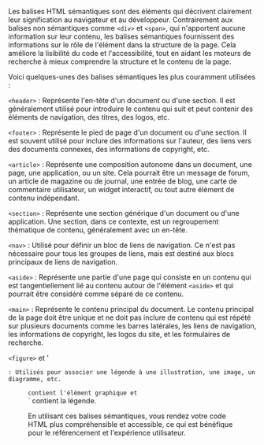 Les balises HTML sémantiques sont des éléments qui décrivent clairement leur signification au navigateur et au développeur. Contrairement aux balises non sémantiques comme `<div>` et `<span>`, qui n'apportent aucune information sur leur contenu, les balises sémantiques fournissent des informations sur le rôle de l'élément dans la structure de la page. Cela améliore la lisibilité du code et l'accessibilité, tout en aidant les moteurs de recherche à mieux comprendre la structure et le contenu de la page.

Voici quelques-unes des balises sémantiques les plus couramment utilisées :

`<header>` : Représente l'en-tête d'un document ou d'une section. Il est généralement utilisé pour introduire le contenu qui suit et peut contenir des éléments de navigation, des titres, des logos, etc.

`<footer>` : Représente le pied de page d'un document ou d'une section. Il est souvent utilisé pour inclure des informations sur l'auteur, des liens vers des documents connexes, des informations de copyright, etc.

`<article>` : Représente une composition autonome dans un document, une page, une application, ou un site. Cela pourrait être un message de forum, un article de magazine ou de journal, une entrée de blog, une carte de commentaire utilisateur, un widget interactif, ou tout autre élément de contenu indépendant.

`<section>` : Représente une section générique d'un document ou d'une application. Une section, dans ce contexte, est un regroupement thématique de contenu, généralement avec un en-tête.

`<nav>` : Utilisé pour définir un bloc de liens de navigation. Ce n'est pas nécessaire pour tous les groupes de liens, mais est destiné aux blocs principaux de liens de navigation.

`<aside>` : Représente une partie d'une page qui consiste en un contenu qui est tangentiellement lié au contenu autour de l'élément `<aside>` et qui pourrait être considéré comme séparé de ce contenu.

`<main>` : Représente le contenu principal du document. Le contenu principal de la page doit être unique et ne doit pas inclure de contenu qui est répété sur plusieurs documents comme les barres latérales, les liens de navigation, les informations de copyright, les logos du site, et les formulaires de recherche.

`<figure>` et '<figcaption>` : Utilisés pour associer une légende à une illustration, une image, un diagramme, etc. `<figure>` contient l'élément graphique et `<figcaption>` contient la légende.

En utilisant ces balises sémantiques, vous rendez votre code HTML plus compréhensible et accessible, ce qui est bénéfique pour le référencement et l'expérience utilisateur.
